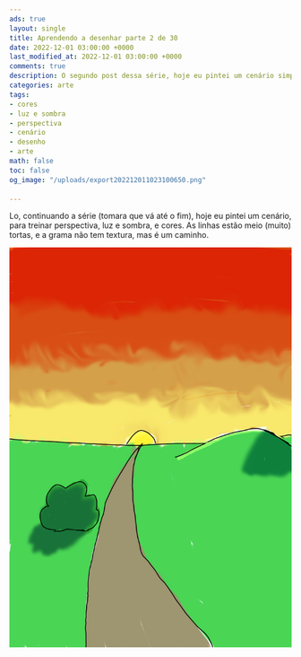 ```yaml
---
ads: true
layout: single
title: Aprendendo a desenhar parte 2 de 30
date: 2022-12-01 03:00:00 +0000
last_modified_at: 2022-12-01 03:00:00 +0000
comments: true
description: O segundo post dessa série, hoje eu pintei um cenário simples
categories: arte
tags:
- cores
- luz e sombra
- perspectiva
- cenário
- desenho
- arte
math: false
toc: false
og_image: "/uploads/export202212011023100650.png"

---
```

Lo, continuando a série (tomara que vá até o fim), hoje eu pintei um cenário, para treinar perspectiva, luz e sombra, e cores. As linhas estão meio (muito) tortas, e a grama não tem textura, mas é um caminho.

![Uma paisagem de um caminho que vai até o pôr do sol no horizonte](/uploads/export202212011023100650.png "Que céu esquisito")